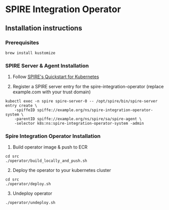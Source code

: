 # SPIRE Integration Operator

## Installation instructions
### Prerequisites
```shell
brew install kustomize
```

### SPIRE Server & Agent Installation
1. Follow [SPIRE's Quickstart for Kubernetes](https://spiffe.io/docs/latest/try/getting-started-k8s/)

2. Register a SPIRE server entry for the spire-integration-operator  (replace example.com with your trust domain)
```shell
kubectl exec -n spire spire-server-0 -- /opt/spire/bin/spire-server entry create \
    -spiffeID spiffe://example.org/ns/spire-integration-operator-system \
    -parentID spiffe://example.org/ns/spire/sa/spire-agent \
    -selector k8s:ns:spire-integration-operator-system -admin
```

### Spire Integration Operator Installation
1. Build operator image & push to ECR
```shell
cd src
./operator/build_locally_and_push.sh
```

2. Deploy the operator to your kubernetes cluster 
```shell
cd src
./operator/deploy.sh
```

3. Undeploy operator
```shell
./operator/undeploy.sh
```